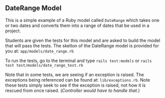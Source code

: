 ## DateRange Model

This is a simple example of a Ruby model called `DateRange` which takes one or two dates and converts them into a range of dates that be used in a project.

Students are given the tests for this model and are asked to build the model that will pass the tests. The skelton of the DateRange model is provided for you at: `app/models/date_range.rb`

To run the tests, go to the terminal and type `rails test:models` or `rails test test/models/date_range_test.rb`

Note that in some tests, we are seeing if an exception is raised. The exceptions being referenced can be found at: `lib/exceptions.rb`. Note these tests simply seek to see if the exception is raised, not how it is rescued from once raised. (_Controller would have to handle that._)
